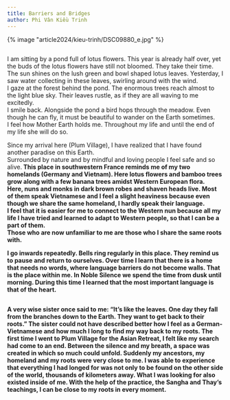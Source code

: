 ```yaml
---
title: Barriers and Bridges
author: Phi Vân Kiều Trinh
---
```


{% image "article2024/kieu-trinh/DSC09880_e.jpg" %}

<div class="verse removeTopMarginInFollowingElem removeIndentInFollowingElem" style="column-span: all; margin-bottom: 1.1em;"><p>I am sitting by a pond full of lotus flowers. This year is already half over, yet the buds of the lotus flowers have still not bloomed. They take their time.<br/>
The sun shines on the lush green and bowl shaped lotus leaves. Yesterday, I saw water collecting in these leaves, swirling around with the wind.<br/>
I gaze at the forest behind the pond. The enormous trees reach almost to the light blue sky. Their leaves rustle, as if they are all waving to me excitedly.<br/>
I smile back. Alongside the pond a bird hops through the meadow. Even though he can fly, it must be beautiful to wander on the Earth sometimes.<br/>
I feel how Mother Earth holds me. Throughout my life and until the end of my life she will do so.</p>

<p>Since my arrival here (Plum Village), I have realized that I have found another paradise on this Earth.<br/>
Surrounded by nature and by mindful and loving people I feel safe and so alive.<b> 
This place in southwestern France reminds me of my two homelands (Germany and Vietnam). 
Here lotus flowers and bamboo trees grow along with a few banana trees amidst Western European flora.<br/>
Here, nuns and monks in dark brown robes and shaven heads live. Most of them speak Vietnamese and I feel a slight heaviness because even though we share the same homeland, I hardly speak their language.<br/> 
I feel that it is easier for me to connect to the Western nun because all my life I have tried and learned to adapt to Western people, so that I can be a part of them.<br/>
Those who are now unfamiliar to me are those who I share the same roots with.</p>

<p>I go inwards repeatedly. Bells ring regularly in this place. They remind us to pause and return to ourselves. Over time I learn that there is a home that needs no words, where language barriers do not become walls. That is the place within me.<b> 
In Noble Silence we spend the time from dusk until morning. During this time I learned that the most important language is that of the heart.</p></div>

A very wise sister once said to me: “It’s like the leaves. One day they fall from the branches down to the Earth. They want to get back to their roots.” The sister could not have described better how I feel as a German-Vietnamese and how much I long to find my way back to my roots. The first time I went to Plum Village for the Asian Retreat, I felt like my search had come to an end. Between the silence and my breath, a space was created in which so much could unfold. Suddenly my ancestors, my homeland and my roots were very close to me. I was able to experience that everything I had longed for was not only to be found on the other side of the world, thousands of kilometers away. What I was looking for also existed inside of me. With the help of the practice, the Sangha and Thay’s teachings, I can be close to my roots in every moment.

<!-- <div class="article-end"></div> -->

